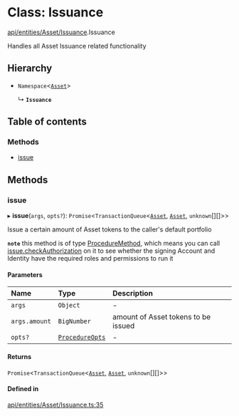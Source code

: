 # Class: Issuance

[api/entities/Asset/Issuance](../wiki/api.entities.Asset.Issuance).Issuance

Handles all Asset Issuance related functionality

## Hierarchy

- `Namespace`<[`Asset`](../wiki/api.entities.Asset.Asset)\>

  ↳ **`Issuance`**

## Table of contents

### Methods

- [issue](../wiki/api.entities.Asset.Issuance.Issuance#issue)

## Methods

### issue

▸ **issue**(`args`, `opts?`): `Promise`<`TransactionQueue`<[`Asset`](../wiki/api.entities.Asset.Asset), [`Asset`](../wiki/api.entities.Asset.Asset), `unknown`[][]\>\>

Issue a certain amount of Asset tokens to the caller's default portfolio

**`note`** this method is of type [ProcedureMethod](../wiki/types.ProcedureMethod), which means you can call [issue.checkAuthorization](../wiki/types.ProcedureMethod#checkauthorization)
  on it to see whether the signing Account and Identity have the required roles and permissions to run it

#### Parameters

| Name | Type | Description |
| :------ | :------ | :------ |
| `args` | `Object` | - |
| `args.amount` | `BigNumber` | amount of Asset tokens to be issued |
| `opts?` | [`ProcedureOpts`](../wiki/types.ProcedureOpts) | - |

#### Returns

`Promise`<`TransactionQueue`<[`Asset`](../wiki/api.entities.Asset.Asset), [`Asset`](../wiki/api.entities.Asset.Asset), `unknown`[][]\>\>

#### Defined in

[api/entities/Asset/Issuance.ts:35](https://github.com/PolymathNetwork/polymesh-sdk/blob/c6fe1be3/src/api/entities/Asset/Issuance.ts#L35)
